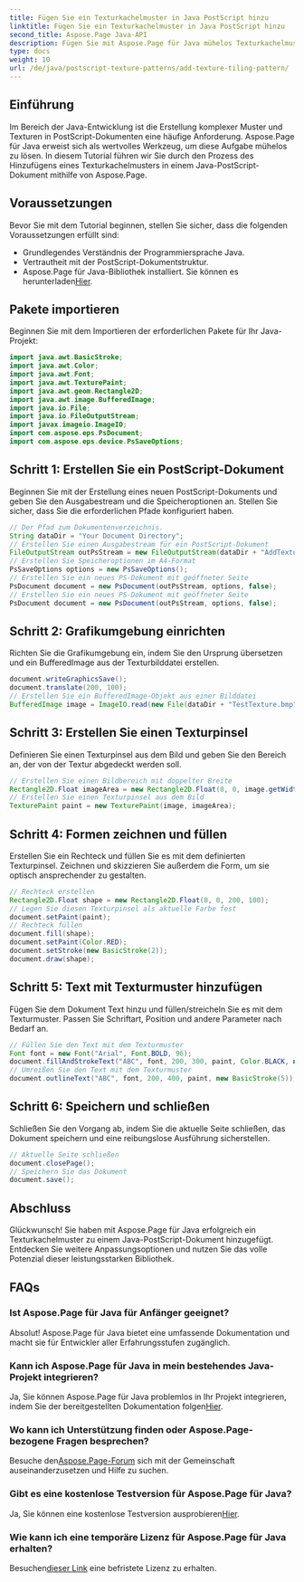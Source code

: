 ```yaml
---
title: Fügen Sie ein Texturkachelmuster in Java PostScript hinzu
linktitle: Fügen Sie ein Texturkachelmuster in Java PostScript hinzu
second_title: Aspose.Page Java-API
description: Fügen Sie mit Aspose.Page für Java mühelos Texturkachelmuster zu PostScript-Dokumenten hinzu. Entdecken Sie unseren Leitfaden zur nahtlosen Integration für kreative Möglichkeiten.
type: docs
weight: 10
url: /de/java/postscript-texture-patterns/add-texture-tiling-pattern/
---
```

## Einführung
Im Bereich der Java-Entwicklung ist die Erstellung komplexer Muster und Texturen in PostScript-Dokumenten eine häufige Anforderung. Aspose.Page für Java erweist sich als wertvolles Werkzeug, um diese Aufgabe mühelos zu lösen. In diesem Tutorial führen wir Sie durch den Prozess des Hinzufügens eines Texturkachelmusters in einem Java-PostScript-Dokument mithilfe von Aspose.Page.
## Voraussetzungen
Bevor Sie mit dem Tutorial beginnen, stellen Sie sicher, dass die folgenden Voraussetzungen erfüllt sind:
- Grundlegendes Verständnis der Programmiersprache Java.
- Vertrautheit mit der PostScript-Dokumentstruktur.
-  Aspose.Page für Java-Bibliothek installiert. Sie können es herunterladen[Hier](https://releases.aspose.com/page/java/).
## Pakete importieren
Beginnen Sie mit dem Importieren der erforderlichen Pakete für Ihr Java-Projekt:
```java
import java.awt.BasicStroke;
import java.awt.Color;
import java.awt.Font;
import java.awt.TexturePaint;
import java.awt.geom.Rectangle2D;
import java.awt.image.BufferedImage;
import java.io.File;
import java.io.FileOutputStream;
import javax.imageio.ImageIO;
import com.aspose.eps.PsDocument;
import com.aspose.eps.device.PsSaveOptions;
```
## Schritt 1: Erstellen Sie ein PostScript-Dokument
Beginnen Sie mit der Erstellung eines neuen PostScript-Dokuments und geben Sie den Ausgabestream und die Speicheroptionen an. Stellen Sie sicher, dass Sie die erforderlichen Pfade konfiguriert haben.
```java
// Der Pfad zum Dokumentenverzeichnis.
String dataDir = "Your Document Directory";
// Erstellen Sie einen Ausgabestream für ein PostScript-Dokument
FileOutputStream outPsStream = new FileOutputStream(dataDir + "AddTextureTilingPattern_outPS.ps");
// Erstellen Sie Speicheroptionen im A4-Format
PsSaveOptions options = new PsSaveOptions();
// Erstellen Sie ein neues PS-Dokument mit geöffneter Seite
PsDocument document = new PsDocument(outPsStream, options, false);
// Erstellen Sie ein neues PS-Dokument mit geöffneter Seite
PsDocument document = new PsDocument(outPsStream, options, false);
```
## Schritt 2: Grafikumgebung einrichten
Richten Sie die Grafikumgebung ein, indem Sie den Ursprung übersetzen und ein BufferedImage aus der Texturbilddatei erstellen.
```java
document.writeGraphicsSave();
document.translate(200, 100);
// Erstellen Sie ein BufferedImage-Objekt aus einer Bilddatei
BufferedImage image = ImageIO.read(new File(dataDir + "TestTexture.bmp"));
```
## Schritt 3: Erstellen Sie einen Texturpinsel
Definieren Sie einen Texturpinsel aus dem Bild und geben Sie den Bereich an, der von der Textur abgedeckt werden soll.
```java
// Erstellen Sie einen Bildbereich mit doppelter Breite
Rectangle2D.Float imageArea = new Rectangle2D.Float(0, 0, image.getWidth() * 2, image.getHeight());
// Erstellen Sie einen Texturpinsel aus dem Bild
TexturePaint paint = new TexturePaint(image, imageArea);
```
## Schritt 4: Formen zeichnen und füllen
Erstellen Sie ein Rechteck und füllen Sie es mit dem definierten Texturpinsel. Zeichnen und skizzieren Sie außerdem die Form, um sie optisch ansprechender zu gestalten.
```java
// Rechteck erstellen
Rectangle2D.Float shape = new Rectangle2D.Float(0, 0, 200, 100);
// Legen Sie diesen Texturpinsel als aktuelle Farbe fest
document.setPaint(paint);
// Rechteck füllen
document.fill(shape);
document.setPaint(Color.RED);
document.setStroke(new BasicStroke(2));
document.draw(shape);
```
## Schritt 5: Text mit Texturmuster hinzufügen
Fügen Sie dem Dokument Text hinzu und füllen/streicheln Sie es mit dem Texturmuster. Passen Sie Schriftart, Position und andere Parameter nach Bedarf an.
```java
// Füllen Sie den Text mit dem Texturmuster
Font font = new Font("Arial", Font.BOLD, 96);
document.fillAndStrokeText("ABC", font, 200, 300, paint, Color.BLACK, new BasicStroke(2));
// Umreißen Sie den Text mit dem Texturmuster
document.outlineText("ABC", font, 200, 400, paint, new BasicStroke(5));
```
## Schritt 6: Speichern und schließen
Schließen Sie den Vorgang ab, indem Sie die aktuelle Seite schließen, das Dokument speichern und eine reibungslose Ausführung sicherstellen.
```java
// Aktuelle Seite schließen
document.closePage();
// Speichern Sie das Dokument
document.save();
```
## Abschluss
Glückwunsch! Sie haben mit Aspose.Page für Java erfolgreich ein Texturkachelmuster zu einem Java-PostScript-Dokument hinzugefügt. Entdecken Sie weitere Anpassungsoptionen und nutzen Sie das volle Potenzial dieser leistungsstarken Bibliothek.

## FAQs
### Ist Aspose.Page für Java für Anfänger geeignet?
Absolut! Aspose.Page für Java bietet eine umfassende Dokumentation und macht sie für Entwickler aller Erfahrungsstufen zugänglich.
### Kann ich Aspose.Page für Java in mein bestehendes Java-Projekt integrieren?
 Ja, Sie können Aspose.Page für Java problemlos in Ihr Projekt integrieren, indem Sie der bereitgestellten Dokumentation folgen[Hier](https://reference.aspose.com/page/java/).
### Wo kann ich Unterstützung finden oder Aspose.Page-bezogene Fragen besprechen?
 Besuche den[Aspose.Page-Forum](https://forum.aspose.com/c/page/39) sich mit der Gemeinschaft auseinanderzusetzen und Hilfe zu suchen.
### Gibt es eine kostenlose Testversion für Aspose.Page für Java?
 Ja, Sie können eine kostenlose Testversion ausprobieren[Hier](https://releases.aspose.com/).
### Wie kann ich eine temporäre Lizenz für Aspose.Page für Java erhalten?
 Besuchen[dieser Link](https://purchase.aspose.com/temporary-license/) eine befristete Lizenz zu erhalten.